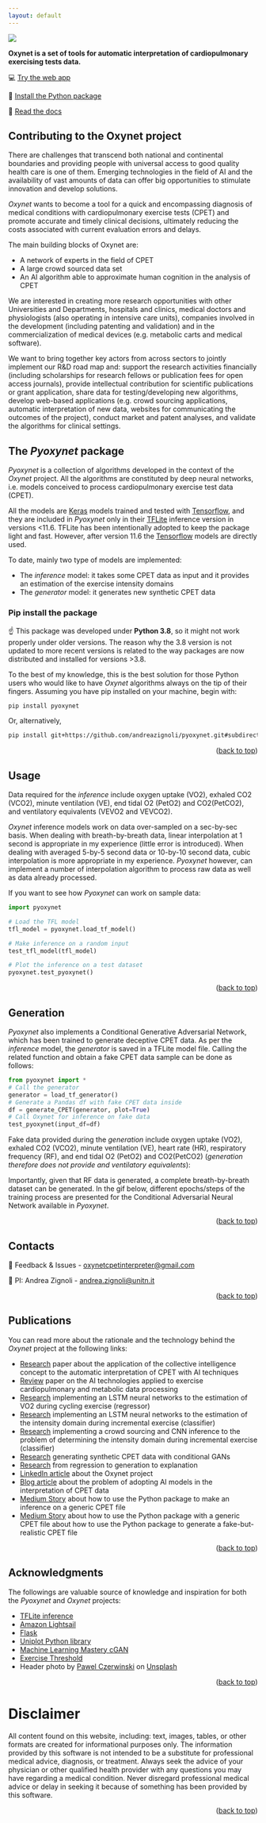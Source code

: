 ```yaml
---
layout: default
---
```


![](https://andreazignoli.github.io/images/front_cover_blog_5.png)

**Oxynet is a set of tools for automatic interpretation of cardiopulmonary exercising tests data.**

💻 [Try the web app](https://oxynetresearch.promfacility.eu)

🐍 [Install the Python package](https://pypi.org/project/pyoxynet/)

📁 [Read the docs](https://pyoxynet.readthedocs.io/en/latest/index.html)

## Contributing to the Oxynet project

There are challenges that transcend both national and continental boundaries and providing people with universal access to good quality health care is one of them. Emerging technologies in the field of AI and the availability of vast amounts of data can offer big opportunities to stimulate innovation and develop solutions.

*Oxynet* wants to become a tool for a quick and encompassing diagnosis of medical conditions with cardiopulmonary exercise tests (CPET) and promote accurate and timely clinical decisions, ultimately reducing the costs associated with current evaluation errors and delays.

The main building blocks of Oxynet are: 

* A network of experts in the field of CPET
* A large crowd sourced data set
* An AI algorithm able to approximate human cognition in the analysis of CPET 

We are interested in creating more research opportunities with other Universities and Departments, hospitals and clinics, medical doctors and physiologists (also operating in intensive care units), companies involved in the development (including patenting and validation) and in the commercialization of medical devices (e.g. metabolic carts and medical software). 

We want to bring together key actors from across sectors to jointly implement our R&D road map and: support the research activities financially (including scholarships for research fellows or publication fees for open access journals), provide intellectual contribution for scientific publications or grant application, share data for testing/developing new algorithms, develop web-based applications (e.g. crowd sourcing applications, automatic interpretation of new data, websites for communicating the outcomes of the project), conduct market and patent analyses, and validate the algorithms for clinical settings.

## The *Pyoxynet* package

*Pyoxynet* is a collection of algorithms developed in the context of the *Oxynet* project. All the algorithms are constituted by deep neural networks, i.e. models conceived to process cardiopulmonary exercise test data (CPET). 

All the models are [Keras](https://keras.io/) models trained and tested with [Tensorflow](https://www.tensorflow.org/), and they are included in *Pyoxynet* only in their [TFLite](https://www.tensorflow.org/lite) inference version in versions <11.6. TFLite has been intentionally adopted to keep the package light and fast. However, after version 11.6 the [Tensorflow](https://www.tensorflow.org/) models are directly used.

To date, mainly two type of models are implemented: 

* The *inference* model: it takes some CPET data as input and it provides an estimation of the exercise intensity domains 
* The *generator* model: it generates new synthetic CPET data

### Pip install the package

☝️ This package was developed under **Python 3.8**, so it might not work properly under older versions. The reason why the 3.8 version is not updated to more recent versions is related to the way packages are now distributed and installed for versions >3.8.   

To the best of my knowledge, this is the best solution for those Python users who would like to have *Oxynet* algorithms always on the tip of their fingers. Assuming you have pip installed on your machine, begin with: 

```sh
pip install pyoxynet
```

Or, alternatively, 

```sh
pip install git+https://github.com/andreazignoli/pyoxynet.git#subdirectory=pyoxynet
```

<p align="right">(<a href="#top">back to top</a>)</p>

## Usage

Data required for the *inference* include oxygen uptake (VO2), exhaled CO2 (VCO2), minute ventilation (VE), end tidal O2 (PetO2) and CO2(PetCO2), and ventilatory equivalents (VEVO2 and VEVCO2).

*Oxynet* inference models work on data over-sampled on a sec-by-sec basis. When dealing with breath-by-breath data, linear interpolation at 1 second is appropriate in my experience (little error is introduced). When dealing with averaged 5-by-5 second data or 10-by-10 second data, cubic interpolation is more appropriate in my experience. *Pyoxynet* however, can implement a number of interpolation algorithm to process raw data as well as data already processed. 

If you want to see how *Pyoxynet* can work on sample data:

```python
import pyoxynet

# Load the TFL model
tfl_model = pyoxynet.load_tf_model()

# Make inference on a random input
test_tfl_model(tfl_model)

# Plot the inference on a test dataset
pyoxynet.test_pyoxynet()
```

<p align="right">(<a href="#top">back to top</a>)</p>

<!-- GENERATION -->
## Generation

*Pyoxynet* also implements a Conditional Generative Adversarial Network, which has been trained to generate deceptive CPET data. As per the *inference* model, the *generator* is saved in a TFLite model file. Calling the related function and obtain a fake CPET data sample can be done as follows: 

```python
from pyoxynet import *
# Call the generator
generator = load_tf_generator()
# Generate a Pandas df with fake CPET data inside
df = generate_CPET(generator, plot=True)
# Call Oxynet for inference on fake data
test_pyoxynet(input_df=df)
```

Fake data provided during the *generation* include oxygen uptake (VO2), exhaled CO2 (VCO2), minute ventilation (VE), heart rate (HR), respiratory frequency (RF), and end tidal O2 (PetO2) and CO2(PetCO2) (*generation therefore does not provide and ventilatory equivalents*):

Importantly, given that RF data is generated, a complete breath-by-breath dataset can be generated. In the gif below, different epochs/steps of the training process are presented for the Conditional Adversarial Neural Network available in *Pyoxynet*. 

<p align="right">(<a href="#top">back to top</a>)</p>

## Contacts

📧 Feedback & Issues - oxynetcpetinterpreter@gmail.com

📧 PI: Andrea Zignoli - andrea.zignoli@unitn.it

<p align="right">(<a href="#top">back to top</a>)</p>

## Publications

You can read more about the rationale and the technology behind the *Oxynet* project at the following links: 

* [Research](https://www.sciencedirect.com/science/article/abs/pii/S1746809423002690) paper about the application of the collective intelligence concept to the automatic interpretation of CPET with AI techniques
* [Review](https://link.springer.com/article/10.1007%2Fs11332-019-00557-x) paper on the AI technologies applied to exercise cardiopulmonary and metabolic data processing
* [Research](https://journals.plos.org/plosone/article?id=10.1371/journal.pone.0229466) implementing an LSTM neural networks to the estimation of VO2 during cycling exercise (regressor)
* [Research](https://www.tandfonline.com/doi/abs/10.1080/17461391.2019.1587523?journalCode=tejs20) implementing an LSTM neural networks to the estimation of the intensity domain during incremental exercise (classifier)
* [Research](https://www.tandfonline.com/doi/abs/10.1080/17461391.2020.1866081?journalCode=tejs20) implementing a crowd sourcing and CNN inference to the problem of determining the intensity domain during incremental exercise (classifier)
* [Research](https://www.overleaf.com/read/fcmwscvyhtfq) generating synthetic CPET data with conditional GANs
* [Research](https://www.mdpi.com/1424-8220/23/2/826) from regression to generation to explanation
* [LinkedIn article](https://www.linkedin.com/pulse/oxynet-collective-intelligence-approach-test-andrea-zignoli/) about the Oxynet project
* [Blog article](https://andreazignoli.github.io/blog-post-5/) about the problem of adopting AI models in the interpretation of CPET data
* [Medium Story](https://medium.com/@andrea.zignoli/automatic-interpretation-of-cardiopulmonary-exercise-tests-with-deep-learning-2c9b3920ad51) about how to use the Python package to make an inference on a generic CPET file
* [Medium Story](https://medium.com/@andrea.zignoli/automatic-generation-of-cardiopulmonary-exercise-tests-with-deep-learning-d1f2cab4e765) about how to use the Python package with a generic CPET file about how to use the Python package to generate a fake-but-realistic CPET file

<p align="right">(<a href="#top">back to top</a>)</p>

## Acknowledgments

The followings are valuable source of knowledge and inspiration for both the *Pyoxynet* and *Oxynet* projects:

* [TFLite inference](https://www.tensorflow.org/lite/guide/inference)
* [Amazon Lightsail](https://aws.amazon.com/getting-started/hands-on/serve-a-flask-app/)
* [Flask](https://flask.palletsprojects.com/en/2.0.x/)
* [Uniplot Python library](https://github.com/olavolav/uniplot)
* [Machine Learning Mastery cGAN](https://machinelearningmastery.com/how-to-develop-a-conditional-generative-adversarial-network-from-scratch/)
* [Exercise Threshold](https://www.exercisethresholds.com/)
* Header photo by <a href="https://unsplash.com/@pawel_czerwinski?utm_source=unsplash&utm_medium=referral&utm_content=creditCopyText">Pawel Czerwinski</a> on <a href="https://unsplash.com/s/photos/data?utm_source=unsplash&utm_medium=referral&utm_content=creditCopyText">Unsplash</a>

<p align="right">(<a href="#top">back to top</a>)</p>

# Disclaimer

All content found on this website, including: text, images, tables, or other formats are created for informational purposes only. The information provided by this software is not intended to be a substitute for professional medical advice, diagnosis, or treatment. Always seek the advice of your physician or other qualified health provider with any questions you may have regarding a medical condition. Never disregard professional medical advice or delay in seeking it because of something has been provided by this software.

<p align="right">(<a href="#top">back to top</a>)</p>
